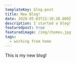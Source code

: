 ```yaml
---
templateKey: blog-post
title: New Blog!
date: 2020-05-03T22:10:38.000Z
description: I started a blog!
featuredpost: true
featuredimage: /img/chemex.jpg
tags:
  - working from home
---
```

This is my new blog!